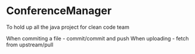ConferenceManager
=================

To hold up all the java project for clean code team

When commiting a file - commit/commit and push
When uploading - fetch from upstream/pull
